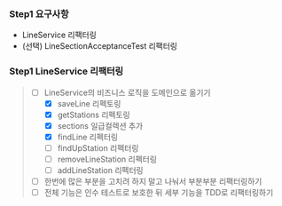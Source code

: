 ### Step1 요구사항
- LineService 리팩터링
- (선택) LineSectionAcceptanceTest 리팩터링


### Step1 LineService 리팩터링
> - [ ] LineService의 비즈니스 로직을 도메인으로 옮기기
>   - [x] saveLine 리펙토링
>   - [x] getStations 리펙토링
>   - [x] sections 일급컬렉션 추가
>   - [x] findLine 리펙터링
>   - [ ] findUpStation 리펙터링
>   - [ ] removeLineStation 리펙터링
>   - [ ] addLineStation 리펙터링
> - [ ] 한번에 많은 부분을 고치려 하지 말고 나눠서 부분부분 리팩터링하기
> - [ ] 전체 기능은 인수 테스트로 보호한 뒤 세부 기능을 TDD로 리팩터링하기
